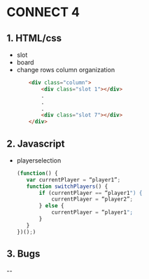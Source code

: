 # CONNECT 4

## 1. HTML/css

-   slot
-   board
-   change rows column organization

```HTML
       <div class="column">
           <div class="slot 1"></div>
           .
           .
           .
           <div class="slot 7"></div>
       </div>
```

## 2. Javascript

-   playerselection

    ```javascript
    (function() {
       var currentPlayer = “player1”;
       function switchPlayers() {
           if (currentPlayer == “player1") {
               currentPlayer = “player2”;
           } else {
               currentPlayer = “player1";
           }
       }
    })();)
    ```

## 3. Bugs

--
